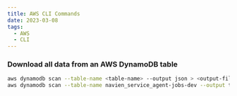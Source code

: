 ```yaml
---
title: AWS CLI Commands
date: 2023-03-08
tags:
  - AWS
  - CLI
---
```


### Download all data from an AWS DynamoDB table


```bash
aws dynamodb scan --table-name <table-name> --output json > <output-file>.json
aws dynamodb scan --table-name navien_service_agent-jobs-dev --output table jobs.csv
```


